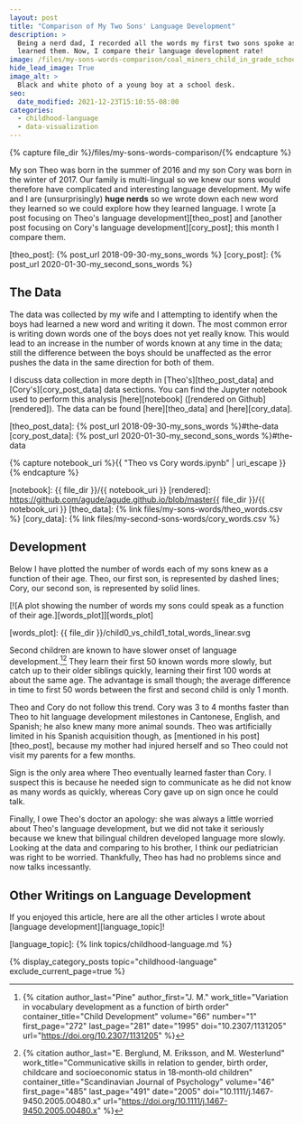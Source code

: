 ```yaml
---
layout: post
title: "Comparison of My Two Sons' Language Development"
description: >
  Being a nerd dad, I recorded all the words my first two sons spoke as they
  learned them. Now, I compare their language development rate!
image: /files/my-sons-words-comparison/coal_miners_child_in_grade_school_lejunior_harlan_county_kentucky.jpg
hide_lead_image: True
image_alt: >
  Black and white photo of a young boy at a school desk.
seo:
  date_modified: 2021-12-23T15:10:55-08:00
categories:
  - childhood-language
  - data-visualization
---
```


{% capture file_dir %}/files/my-sons-words-comparison/{% endcapture %}

My son Theo was born in the summer of 2016 and my son Cory was born in the
winter of 2017. Our family is multi-lingual so we knew our sons would
therefore have complicated and interesting language development. My wife and I
are (unsurprisingly) **huge nerds** so we wrote down each new word they
learned so we could explore how they learned language. I wrote [a post
focusing on Theo's language development][theo_post] and [another post focusing
on Cory's language development][cory_post]; this month I compare them.

[theo_post]: {% post_url 2018-09-30-my_sons_words %}
[cory_post]: {% post_url 2020-01-30-my_second_sons_words %}

## The Data

The data was collected by my wife and I attempting to identify when the boys
had learned a new word and writing it down. The most common error is writing
down words one of the boys does not yet really know. This would lead to an
increase in the number of words known at any time in the data; still the
difference between the boys should be unaffected as the error pushes the data
in the same direction for both of them.

I discuss data collection in more depth in [Theo's][theo_post_data] and
[Cory's][cory_post_data] data sections. You can find the Jupyter notebook used
to perform this analysis [here][notebook] ([rendered on Github][rendered]).
The data can be found [here][theo_data] and [here][cory_data].

[theo_post_data]: {% post_url 2018-09-30-my_sons_words %}#the-data
[cory_post_data]: {% post_url 2020-01-30-my_second_sons_words %}#the-data

{% capture notebook_uri %}{{ "Theo vs Cory words.ipynb" | uri_escape }}{% endcapture %}

[notebook]: {{ file_dir }}/{{ notebook_uri }}
[rendered]: https://github.com/agude/agude.github.io/blob/master{{ file_dir }}/{{ notebook_uri }}
[theo_data]: {% link files/my-sons-words/theo_words.csv %}
[cory_data]: {% link files/my-second-sons-words/cory_words.csv %}

## Development

Below I have plotted the number of words each of my sons knew as a function of
their age. Theo, our first son, is represented by dashed lines; Cory, our
second son, is represented by solid lines.

[![A plot showing the number of words my sons could speak as a function of
their age.][words_plot]][words_plot]

[words_plot]: {{ file_dir }}/child0_vs_child1_total_words_linear.svg

Second children are known to have slower onset of language
development.[^pine][^berglund] They learn their first 50 known words more
slowly, but catch up to their older siblings quickly, learning their first 100
words at about the same age. The advantage is small though; the average
difference in time to first 50 words between the first and second child is
only 1 month.

[^pine]:
    {% citation
      author_last="Pine"
      author_first="J. M."
      work_title="Variation in vocabulary development as a function of birth order"
      container_title="Child Development"
      volume="66"
      number="1"
      first_page="272"
      last_page="281"
      date="1995"
      doi="10.2307/1131205"
      url="https://doi.org/10.2307/1131205"
    %}

[^berglund]:
    {% citation
      author_last="E. Berglund, M. Eriksson, and M. Westerlund"
      work_title="Communicative skills in relation to gender, birth order, childcare and socioeconomic status in 18‐month‐old children"
      container_title="Scandinavian Journal of Psychology"
      volume="46"
      first_page="485"
      last_page="491"
      date="2005"
      doi="10.1111/j.1467-9450.2005.00480.x"
      url="https://doi.org/10.1111/j.1467-9450.2005.00480.x"
    %}

Theo and Cory do not follow this trend. Cory was 3 to 4 months faster than
Theo to hit language development milestones in Cantonese, English, and
Spanish; he also knew many more animal sounds. Theo was artificially limited
in his Spanish acquisition though, as [mentioned in his post][theo_post],
because my mother had injured herself and so Theo could not visit my parents
for a few months.

Sign is the only area where Theo eventually learned faster than Cory. I
suspect this is because he needed sign to communicate as he did not know as
many words as quickly, whereas Cory gave up on sign once he could talk.

Finally, I owe Theo's doctor an apology: she was always a little worried about
Theo's language development, but we did not take it seriously because we knew
that bilingual children developed language more slowly. Looking at the data
and comparing to his brother, I think our pediatrician was right to be
worried. Thankfully, Theo has had no problems since and now talks incessantly.

## Other Writings on Language Development

If you enjoyed this article, here are all the other articles I wrote about
[language development][language_topic]!

[language_topic]: {% link topics/childhood-language.md %}

{% display_category_posts
  topic="childhood-language"
  exclude_current_page=true
%}
